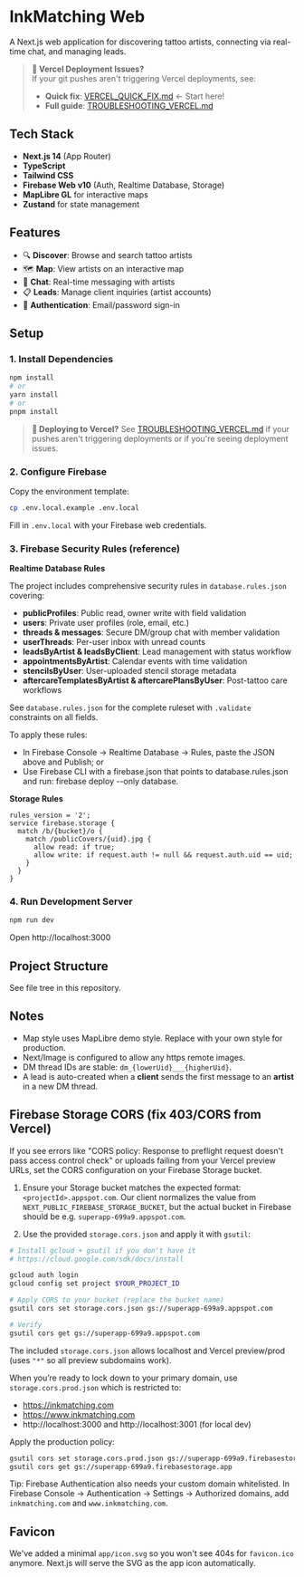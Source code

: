 # InkMatching Web

A Next.js web application for discovering tattoo artists, connecting via real-time chat, and managing leads.

> **🚨 Vercel Deployment Issues?**  
> If your git pushes aren't triggering Vercel deployments, see:
> - **Quick fix**: [VERCEL_QUICK_FIX.md](./VERCEL_QUICK_FIX.md) ← Start here!
> - **Full guide**: [TROUBLESHOOTING_VERCEL.md](./TROUBLESHOOTING_VERCEL.md)

## Tech Stack

- **Next.js 14** (App Router)
- **TypeScript**
- **Tailwind CSS**
- **Firebase Web v10** (Auth, Realtime Database, Storage)
- **MapLibre GL** for interactive maps
- **Zustand** for state management

## Features

- 🔍 **Discover**: Browse and search tattoo artists
- 🗺️ **Map**: View artists on an interactive map
- 💬 **Chat**: Real-time messaging with artists
- 📋 **Leads**: Manage client inquiries (artist accounts)
- 🔐 **Authentication**: Email/password sign-in

## Setup

### 1. Install Dependencies
```bash
npm install
# or
yarn install
# or
pnpm install
```

> **📌 Deploying to Vercel?** See [TROUBLESHOOTING_VERCEL.md](./TROUBLESHOOTING_VERCEL.md) if your pushes aren't triggering deployments or if you're seeing deployment issues.

### 2. Configure Firebase
Copy the environment template:
```bash
cp .env.local.example .env.local
```

Fill in `.env.local` with your Firebase web credentials.

### 3. Firebase Security Rules (reference)

**Realtime Database Rules**

The project includes comprehensive security rules in `database.rules.json` covering:
- **publicProfiles**: Public read, owner write with field validation
- **users**: Private user profiles (role, email, etc.)
- **threads & messages**: Secure DM/group chat with member validation
- **userThreads**: Per-user inbox with unread counts
- **leadsByArtist & leadsByClient**: Lead management with status workflow
- **appointmentsByArtist**: Calendar events with time validation
- **stencilsByUser**: User-uploaded stencil storage metadata
- **aftercareTemplatesByArtist & aftercarePlansByUser**: Post-tattoo care workflows

See `database.rules.json` for the complete ruleset with `.validate` constraints on all fields.

To apply these rules:
- In Firebase Console → Realtime Database → Rules, paste the JSON above and Publish; or
- Use Firebase CLI with a firebase.json that points to database.rules.json and run: firebase deploy --only database.

**Storage Rules**
```
rules_version = '2';
service firebase.storage {
  match /b/{bucket}/o {
    match /publicCovers/{uid}.jpg {
      allow read: if true;
      allow write: if request.auth != null && request.auth.uid == uid;
    }
  }
}
```

### 4. Run Development Server
```bash
npm run dev
```
Open http://localhost:3000

## Project Structure
See file tree in this repository.

## Notes
- Map style uses MapLibre demo style. Replace with your own style for production.
- Next/Image is configured to allow any https remote images.
- DM thread IDs are stable: `dm_{lowerUid}___{higherUid}`.
- A lead is auto-created when a **client** sends the first message to an **artist** in a new DM thread.

## Firebase Storage CORS (fix 403/CORS from Vercel)

If you see errors like "CORS policy: Response to preflight request doesn't pass access control check" or uploads failing from your Vercel preview URLs, set the CORS configuration on your Firebase Storage bucket.

1) Ensure your Storage bucket matches the expected format: `<projectId>.appspot.com`. Our client normalizes the value from `NEXT_PUBLIC_FIREBASE_STORAGE_BUCKET`, but the actual bucket in Firebase should be e.g. `superapp-699a9.appspot.com`.

2) Use the provided `storage.cors.json` and apply it with `gsutil`:

```bash
# Install gcloud + gsutil if you don't have it
# https://cloud.google.com/sdk/docs/install

gcloud auth login
gcloud config set project $YOUR_PROJECT_ID

# Apply CORS to your bucket (replace the bucket name)
gsutil cors set storage.cors.json gs://superapp-699a9.appspot.com

# Verify
gsutil cors get gs://superapp-699a9.appspot.com
```

The included `storage.cors.json` allows localhost and Vercel preview/prod (uses `"*"` so all preview subdomains work).

When you’re ready to lock down to your primary domain, use `storage.cors.prod.json` which is restricted to:
- https://inkmatching.com
- https://www.inkmatching.com
- http://localhost:3000 and http://localhost:3001 (for local dev)

Apply the production policy:
```bash
gsutil cors set storage.cors.prod.json gs://superapp-699a9.firebasestorage.app
gsutil cors get gs://superapp-699a9.firebasestorage.app
```

Tip: Firebase Authentication also needs your custom domain whitelisted. In Firebase Console → Authentication → Settings → Authorized domains, add `inkmatching.com` and `www.inkmatching.com`.

## Favicon
We've added a minimal `app/icon.svg` so you won't see 404s for `favicon.ico` anymore. Next.js will serve the SVG as the app icon automatically.

